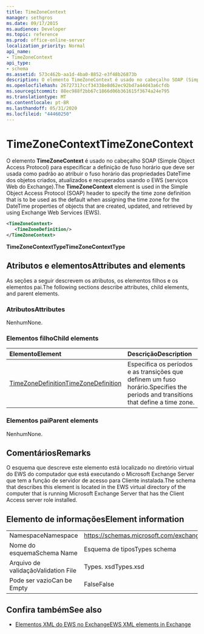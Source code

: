 ```yaml
---
title: TimeZoneContext
manager: sethgros
ms.date: 09/17/2015
ms.audience: Developer
ms.topic: reference
ms.prod: office-online-server
localization_priority: Normal
api_name:
- TimeZoneContext
api_type:
- schema
ms.assetid: 573c462b-aa1d-4ba0-8852-e3f48b26873b
description: O elemento TimeZoneContext é usado no cabeçalho SOAP (Simple Object Access Protocol) para especificar a definição de fuso horário que deve ser usada como padrão ao atribuir o fuso horário das propriedades DateTime dos objetos criados, atualizados e recuperados usando o EWS (serviços Web do Exchange).
ms.openlocfilehash: 26727317ccf34338e8d62ec92bd7a44d43a6cfdb
ms.sourcegitcommit: 88ec988f2bb67c1866d06b361615f3674a24e795
ms.translationtype: MT
ms.contentlocale: pt-BR
ms.lasthandoff: 05/31/2020
ms.locfileid: "44460250"
---
```

# <a name="timezonecontext"></a><span data-ttu-id="f1509-103">TimeZoneContext</span><span class="sxs-lookup"><span data-stu-id="f1509-103">TimeZoneContext</span></span>

<span data-ttu-id="f1509-104">O elemento **TimeZoneContext** é usado no cabeçalho SOAP (Simple Object Access Protocol) para especificar a definição de fuso horário que deve ser usada como padrão ao atribuir o fuso horário das propriedades DateTime dos objetos criados, atualizados e recuperados usando o EWS (serviços Web do Exchange).</span><span class="sxs-lookup"><span data-stu-id="f1509-104">The **TimeZoneContext** element is used in the Simple Object Access Protocol (SOAP) header to specify the time zone definition that is to be used as the default when assigning the time zone for the DateTime properties of objects that are created, updated, and retrieved by using Exchange Web Services (EWS).</span></span> 
  
```xml
<TimeZoneContext>
   <TimeZoneDefinition/>
</TimeZoneContext>
```

 <span data-ttu-id="f1509-105">**TimeZoneContextType**</span><span class="sxs-lookup"><span data-stu-id="f1509-105">**TimeZoneContextType**</span></span>
## <a name="attributes-and-elements"></a><span data-ttu-id="f1509-106">Atributos e elementos</span><span class="sxs-lookup"><span data-stu-id="f1509-106">Attributes and elements</span></span>

<span data-ttu-id="f1509-107">As seções a seguir descrevem os atributos, os elementos filhos e os elementos pai.</span><span class="sxs-lookup"><span data-stu-id="f1509-107">The following sections describe attributes, child elements, and parent elements.</span></span>
  
### <a name="attributes"></a><span data-ttu-id="f1509-108">Atributos</span><span class="sxs-lookup"><span data-stu-id="f1509-108">Attributes</span></span>

<span data-ttu-id="f1509-109">Nenhum</span><span class="sxs-lookup"><span data-stu-id="f1509-109">None.</span></span>
  
### <a name="child-elements"></a><span data-ttu-id="f1509-110">Elementos filho</span><span class="sxs-lookup"><span data-stu-id="f1509-110">Child elements</span></span>

|<span data-ttu-id="f1509-111">**Elemento**</span><span class="sxs-lookup"><span data-stu-id="f1509-111">**Element**</span></span>|<span data-ttu-id="f1509-112">**Descrição**</span><span class="sxs-lookup"><span data-stu-id="f1509-112">**Description**</span></span>|
|:-----|:-----|
|[<span data-ttu-id="f1509-113">TimeZoneDefinition</span><span class="sxs-lookup"><span data-stu-id="f1509-113">TimeZoneDefinition</span></span>](timezonedefinition.md) <br/> |<span data-ttu-id="f1509-114">Especifica os períodos e as transições que definem um fuso horário.</span><span class="sxs-lookup"><span data-stu-id="f1509-114">Specifies the periods and transitions that define a time zone.</span></span>  <br/> |
   
### <a name="parent-elements"></a><span data-ttu-id="f1509-115">Elementos pai</span><span class="sxs-lookup"><span data-stu-id="f1509-115">Parent elements</span></span>

<span data-ttu-id="f1509-116">Nenhum</span><span class="sxs-lookup"><span data-stu-id="f1509-116">None.</span></span>
  
## <a name="remarks"></a><span data-ttu-id="f1509-117">Comentários</span><span class="sxs-lookup"><span data-stu-id="f1509-117">Remarks</span></span>

<span data-ttu-id="f1509-118">O esquema que descreve este elemento está localizado no diretório virtual do EWS do computador que está executando o Microsoft Exchange Server que tem a função de servidor de acesso para Cliente instalada.</span><span class="sxs-lookup"><span data-stu-id="f1509-118">The schema that describes this element is located in the EWS virtual directory of the computer that is running Microsoft Exchange Server that has the Client Access server role installed.</span></span>
  
## <a name="element-information"></a><span data-ttu-id="f1509-119">Elemento de informações</span><span class="sxs-lookup"><span data-stu-id="f1509-119">Element information</span></span>

|||
|:-----|:-----|
|<span data-ttu-id="f1509-120">Namespace</span><span class="sxs-lookup"><span data-stu-id="f1509-120">Namespace</span></span>  <br/> |https://schemas.microsoft.com/exchange/services/2006/types  <br/> |
|<span data-ttu-id="f1509-121">Nome do esquema</span><span class="sxs-lookup"><span data-stu-id="f1509-121">Schema Name</span></span>  <br/> |<span data-ttu-id="f1509-122">Esquema de tipos</span><span class="sxs-lookup"><span data-stu-id="f1509-122">Types schema</span></span>  <br/> |
|<span data-ttu-id="f1509-123">Arquivo de validação</span><span class="sxs-lookup"><span data-stu-id="f1509-123">Validation File</span></span>  <br/> |<span data-ttu-id="f1509-124">Types. xsd</span><span class="sxs-lookup"><span data-stu-id="f1509-124">Types.xsd</span></span>  <br/> |
|<span data-ttu-id="f1509-125">Pode ser vazio</span><span class="sxs-lookup"><span data-stu-id="f1509-125">Can be Empty</span></span>  <br/> |<span data-ttu-id="f1509-126">False</span><span class="sxs-lookup"><span data-stu-id="f1509-126">False</span></span>  <br/> |
   
## <a name="see-also"></a><span data-ttu-id="f1509-127">Confira também</span><span class="sxs-lookup"><span data-stu-id="f1509-127">See also</span></span>



- [<span data-ttu-id="f1509-128">Elementos XML do EWS no Exchange</span><span class="sxs-lookup"><span data-stu-id="f1509-128">EWS XML elements in Exchange</span></span>](ews-xml-elements-in-exchange.md)

